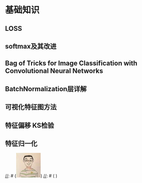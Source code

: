 <!--
.. title: 计算机视觉基础知识
.. slug: CNN_Basic_knowledge
.. date: 2021-03-20 16:01:18 UTC+08:00
.. tags: CV
.. category: Basic knowledge
.. link: 
.. description: Some Basic knowledge of CNN
.. type: text
.. has_math: true
-->
#  基础知识
## LOSS
## softmax及其改进
## Bag of Tricks for Image Classification with Convolutional Neural Networks
## BatchNormalization层详解
## 可视化特征图方法
## 特征偏移 KS检验
## 特征归一化




[//]: # (<span><div style="text-align: center;">)
[//]: # (![zhaojinjian0000](/images/zhaojinjian0000.thumbnail.jpg))
[//]: # ( </div></span>)

